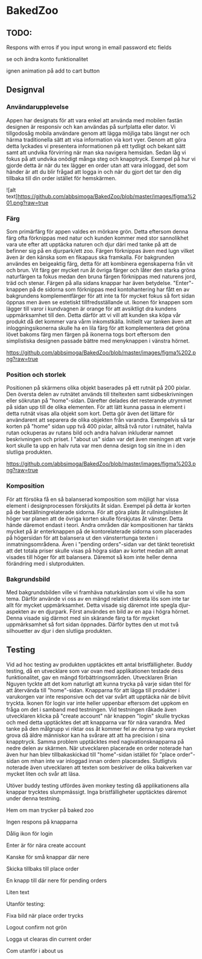 # BakedZoo

## TODO:
Respons with erros if you input wrong in email password etc fields

se och ändra konto funktionalitet

ignen animation på add to cart button

## Designval


### Användarupplevelse

Appen har designats för att vara enkel att använda med mobilen fastän designen är responsiv och kan användas på surfplatta eller dator. Vi tillgodosåg mobila användare genom att lägga möjliga tabs längst ner och härma traditionella sätt att visa information via kort vyer. Genom att göra detta lyckades vi presentera informationen på ett tydligt och bekant sätt samt att undvika förvirring när man ska navigera hemsidan. Sedan låg vi fokus på att undvika onödigt många steg och knapptryck. Exempel på hur vi gjorde detta är när du tex lägger en order utan att vara inloggad, det som händer är att du blir frågad att logga in och när du gjort det tar den dig tillbaka till din order istället för hemskärmen.

![alt text]https://github.com/abbsimoga/BakedZoo/blob/master/images/figma%201.png?raw=true

### Färg

Som primärfärg för appen valdes en mörkare grön. Detta eftersom denna färg ofta förknippas med natur och kunden kommer med stor sannolikhet vara ute efter att upptäcka naturen och djur däri med tanke på att de befinner sig på en djurpark/ett zoo. Färgen förknippas även med lugn vilket även är den känska som en fikapaus ska framkalla. För bakgrunden användes en beigeaktig färg, detta för att kombinera egenskaperna från vit och brun. Vit färg ger mycket run åt övriga färger och låter den starka gröna naturfärgen ta fokus medan den bruna färgen förknippas med naturens jord, träd och stenar. Färgen på alla sidans knappar har även betydelse. "Enter"-knappen på de sidorna som förknippas med kontohantering har fått en av bakgrundens komplementfärger för att inte ta för mycket fokus så fort sidan öppnas men även se estetiskt tillfredsställande ut. Ikonen för knappen som lägger till varor i kundvagnen är orange för att avsiktligt dra kundens uppmärksamhet till den. Detta därför att vi vill att kunden ska köpa vår produkt då det kommer vara vårm inkomstkälla. Initiellt var tanken även att inloggningsikonerna skulle ha en lila färg för att komplementera det gröna lövet bakoms färg men färgen på ikonerna togs bort eftersom den simplistiska designen passade bättre med menyknappen i vänstra hörnet.

https://github.com/abbsimoga/BakedZoo/blob/master/images/figma%202.png?raw=true

### Position och storlek

Positionen på skärmens olika objekt baserades på ett rutnät på 200 pixlar. Den översta delen av rutnätet används till titeltexten samt sidbeskrivningen eller sökrutan på "home"-sidan. Därefter delades det resterande utrymmet på sidan upp till de olika elementen. För att lätt kunna passa in element i detta rutnät visas alla objekt som kort. Detta gör även det lättare för användarent att separera de olika objekten från varandra. Exempelvis så tar korten på "home" sidan upp två 400 pixlar, alltså två rutor i rutnätet, halvla rutan ockuperas av rutans bild och andra halvan inkluderar namnet beskrivningen och priset. I "about us" sidan var det även meningen att varje kort skulle ta upp en halv ruta var men denna design tog sin itne in i den slutliga produkten.

https://github.com/abbsimoga/BakedZoo/blob/master/images/figma%203.png?raw=true

### Komposition

För att försöka få en så balanserad komposition som möjligt har vissa element i designprocessen förskjutits åt sidan. Exempel på detta är korten på de beställningrelaterade sidorna. För att göra plats åt rullningslisten åt höger var planen att de övriga korten skulle förskjutas åt vänster. Detta hände däremot endast i teori.
Andra områden där kompositionen har tänkts mycket på är enterknappen på de kontorelaterade sidorna som placerades på högersidan för att balansera ut den vänsterrtunga texten i inmatningsområdena.
Även i "pending orders"-sidan var det tänkt teoretiskt att det totala priser skulle visas på högra sidan av kortet medan allt annat visades till höger för att balansera. Däremot så kom inte heller denna förändring med i slutprodukten. 

### Bakgrundsbild

Med bakgrundsbilden ville vi framhäva naturkänslan som vi ville ha som tema. Därför använde vi oss av en mängd relativt diskreta lös som inte tar allt för mycket uppmärksamhet. Detta visade sig däremot inte spegla djur-aspekten av en djurpark. Först användes en bild av en apa i högra hörnet. Denna visade sig därmot med sin skärande färg ta för mycket uppmärksamhet så fort sidan öppnades. Därför byttes den ut mot två silhouetter av djur i den slutliga produkten.


## Testing
Vid ad hoc testing av produkten upptäcktes ett antal bristfälligheter. Buddy testing, då en utvecklare som var ovan med applikationen testade dess funktionalitet, gav en mängd förbättringsområden. Utvecklaren Brian Nguyen tyckte att det kom naturligt att kunna trycka på varje sidan titel för att återvända till "home"-sidan. Knapparna för att lägga till produkter i varukorgen var inte responsive och det var svårt att upptäcka när de blivit tryckta. Ikonen för login var inte heller uppenbar eftersom det uppkom en fråga om det i samband med testningen. Vid testningen råkade även utvecklaren klicka på "create account" när knappen "login" skulle tryckas och med detta upptäcktes det att knapparna var för nära varandra. Med tanke på den målgrupp vi riktar oss åt kommer fel av denna typ vara mycket grova då äldre människor kan ha svårare att att ha precision i sina knapptryck. Samma problem upptäcktes med nagivationsknapparna på nedre delen av skärmen. När utvecklaren placerade en order noterade han även hur han blev tillbakaskickad till "home"-sidan istället för "place order"-sidan om mhan inte var inloggad innan ordern placerades. Slutligtvis noterade även utvecklaren att texten som beskriver de olika bakverken var mycket liten och svår att läsa. 

Utöver buddy testing utfördes även monkey testing då applikationens alla knappar trycktes slumpmässigt. Inga bristfälligheter upptäcktes däremot under denna testning.

Hem om man trycker på baked zoo

Ingen respons på knapparna 

Dålig ikon för login

Enter är för nära create account

Kanske för små knappar där nere

Skicka tillbaks till place order

En knapp till där nere för pending orders

Liten text


Utanför testing: 

Fixa bild när place order trycks

Logout confirm not grön

Logga ut clearas din current order


Com utanför i about us
